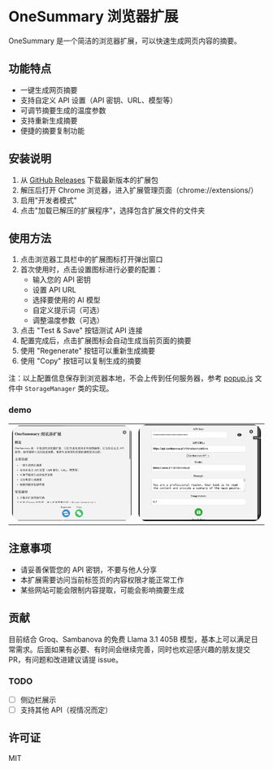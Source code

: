 # OneSummary 浏览器扩展

OneSummary 是一个简洁的浏览器扩展，可以快速生成网页内容的摘要。

## 功能特点

- 一键生成网页摘要
- 支持自定义 API 设置（API 密钥、URL、模型等）
- 可调节摘要生成的温度参数
- 支持重新生成摘要
- 便捷的摘要复制功能

## 安装说明
1. 从 [GitHub Releases](https://github.com/ultrasev/1summary/releases) 下载最新版本的扩展包
2. 解压后打开 Chrome 浏览器，进入扩展管理页面（chrome://extensions/）
3. 启用"开发者模式"
4. 点击"加载已解压的扩展程序"，选择包含扩展文件的文件夹

## 使用方法

1. 点击浏览器工具栏中的扩展图标打开弹出窗口
2. 首次使用时，点击设置图标进行必要的配置：
   - 输入您的 API 密钥
   - 设置 API URL
   - 选择要使用的 AI 模型
   - 自定义提示词（可选）
   - 调整温度参数（可选）
3. 点击 "Test & Save" 按钮测试 API 连接
4. 配置完成后，点击扩展图标会自动生成当前页面的摘要
5. 使用 "Regenerate" 按钮可以重新生成摘要
6. 使用 "Copy" 按钮可以复制生成的摘要

注：以上配置信息保存到浏览器本地，不会上传到任何服务器，参考 [popup.js](./onesummary/popup.js) 文件中 `StorageManager` 类的实现。

### demo

<table>
  <tr>
    <td><img src="public/demo1.png" alt="演示图片1" width="100%"></td>
    <td><img src="public/demo2.png" alt="演示图片2" width="100%"></td>
  </tr>
</table>

## 注意事项

- 请妥善保管您的 API 密钥，不要与他人分享
- 本扩展需要访问当前标签页的内容权限才能正常工作
- 某些网站可能会限制内容提取，可能会影响摘要生成

## 贡献
目前结合 Groq、Sambanova 的免费 Llama 3.1 405B 模型，基本上可以满足日常需求。后面如果有必要、有时间会继续完善，同时也欢迎感兴趣的朋友提交 PR，有问题和改进建议请提 issue。

### TODO


- [ ] 侧边栏展示
- [ ] 支持其他 API（视情况而定）

## 许可证

MIT
